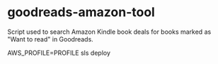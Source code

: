 # goodreads-amazon-tool
Script used to search Amazon Kindle book deals for books marked as "Want to read" in Goodreads. 


AWS_PROFILE=PROFILE sls deploy
